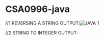 # CSA0996-java
//1.REVERSING A STRING
OUTPUT:![JAVA 1](https://github.com/Pandumohan/CSA0996-java/assets/115144239/32419b3e-4be2-4f0e-9f8a-31909e5ed718)

//2.STRING TO INTEGER
OUTPUT:
